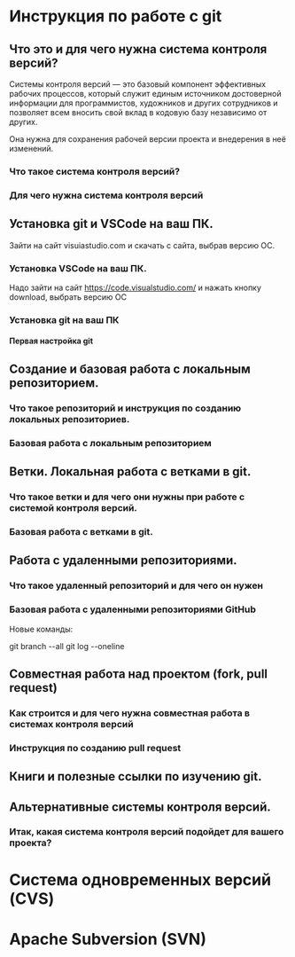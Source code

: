 # Инструкция по работе с git

## Что это и для чего нужна система контроля версий?
Системы контроля версий — это базовый компонент эффективных рабочих процессов, который служит единым источником достоверной информации для программистов, художников и других сотрудников и позволяет всем вносить свой вклад в кодовую базу независимо от других.

Она нужна для сохранения рабочей версии проекта и внедерения в неё изменений.

### Что такое система контроля версий?

### Для чего нужна система контроля версий

## Установка git и VSCode на ваш ПК.
Зайти на сайт visuiastudio.com и скачать с сайта, выбрав версию ОС.
### Установка VSCode на ваш ПК.
Надо зайти на сайт https://code.visualstudio.com/ и нажать кнопку download, выбрать версию ОС

### Установка git на ваш ПК

#### Первая настройка git

## Создание и базовая работа с локальным репозиторием.

### Что такое репозиторий и инструкция по созданию локальных репозиториев.

### Базовая работа с локальным репозиторием

## Ветки. Локальная работа с ветками в git.

### Что такое ветки и для чего они нужны при работе с системой контроля версий.

### Базовая работа с ветками в git.

## Работа с удаленными репозиториями.

### Что такое удаленный репозиторий и для чего он нужен

### Базовая работа с удаленными репозиториями GitHub
Новые команды:

git branch --all
git log --oneline

## Совместная работа над проектом (fork, pull request)

### Как строится и для чего нужна совместная работа в системах контроля версий

### Инструкция по созданию pull request

## Книги и полезные ссылки по изучению git.

## Альтернативные системы контроля версий.

### Итак, какая система контроля версий подойдет для вашего проекта?

# Система одновременных версий (CVS)

# Apache Subversion (SVN)

